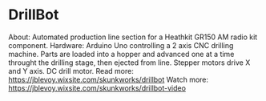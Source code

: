 # DrillBot
About: Automated production line section for a Heathkit GR150 AM radio kit component. 
Hardware: Arduino Uno controlling a 2 axis CNC drilling machine. Parts are loaded into a hopper and advanced one at a time throught the drilling stage, then ejected from line. Stepper motors drive X and Y axis. DC drill motor. 
Read more: https://jblevoy.wixsite.com/skunkworks/drillbot
Watch more: https://jblevoy.wixsite.com/skunkworks/drillbot-video
